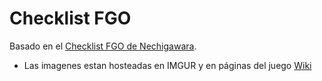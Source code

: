 # Checklist FGO
Basado en el [Checklist FGO de Nechigawara](https://github.com/Nechigawara/nechi-fgo-checklist).

- Las imagenes estan hosteadas en IMGUR y en páginas del juego [Wiki](https://fategrandorder.fandom.com/wiki/Fate/Grand_Order_Wikia)
